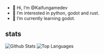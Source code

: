 
- 👋 Hi, I’m @Kaifungamedev
- 👀 I’m interested in python, godot and rust.
- 🌱 I’m currently learning godot.
<!--- 💞️ I’m looking to collaborate on python games--->
<!--- 📫 discord server: --->
## stats
  ![Github Stats](https://github-readme-stats.vercel.app/api?username=Kaifungamedev&count_private=true&show_icons=true&include_all_commits=true&hide_border=true&count_private=true&theme=gotham&rank_icon=percentile&show=reviews,discussions_started,discussions_answered)
  ![Top Languages](https://github-readme-stats.vercel.app/api/top-langs/?username=Kaifungamedev&show_icons=true&include_all_commits=true&hide_border=true&count_private=true&theme=gotham&langs_count=10&layout=compact)
<!---
Kaifungamedev/Kaifungamedev is a ✨ special ✨ repository because its `README.md` (this file) appears on your GitHub profile.
You can click the Preview link to take a look at your changes.
--->

